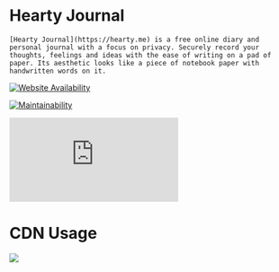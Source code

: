 # Hearty Journal

```
[Hearty Journal](https://hearty.me) is a free online diary and personal journal with a focus on privacy. Securely record your thoughts, feelings and ideas with the ease of writing on a pad of paper. Its aesthetic looks like a piece of notebook paper with handwritten words on it.
```

[![Website Availability](https://www.sixnines.io/b/954d?style=flat)](https://www.sixnines.io/h/954d)

[![Maintainability](https://api.codeclimate.com/v1/badges/641920bd11652ab77ebe/maintainability)](https://codeclimate.com/github/chennien/hearty.me/maintainability)

[![Hits-of-Code](https://hitsofcode.com/github.com/chennien/hearty.me)](https://hitsofcode.com/view/github.com/chennien/hearty.me)


# CDN Usage

[![](https://data.jsdelivr.com/v1/package/gh/chennien/hearty.me/badge?style=rounded)](https://www.jsdelivr.com/package/gh/chennien/hearty.me)
